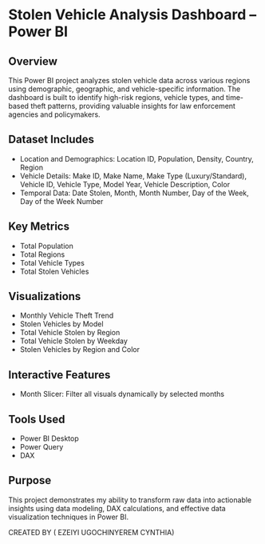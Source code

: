 # Stolen Vehicle Analysis Dashboard – Power BI

## Overview

This Power BI project analyzes stolen vehicle data across various regions using demographic, geographic, and vehicle-specific information. The dashboard is built to identify high-risk regions, vehicle types, and time-based theft patterns, providing valuable insights for law enforcement agencies and policymakers.

## Dataset Includes

- Location and Demographics: Location ID, Population, Density, Country, Region
- Vehicle Details: Make ID, Make Name, Make Type (Luxury/Standard), Vehicle ID, Vehicle Type, Model Year, Vehicle Description, Color
- Temporal Data: Date Stolen, Month, Month Number, Day of the Week, Day of the Week Number

## Key Metrics

- Total Population  
- Total Regions  
- Total Vehicle Types  
- Total Stolen Vehicles  

## Visualizations

- Monthly Vehicle Theft Trend  
- Stolen Vehicles by Model  
- Total Vehicle Stolen by Region  
- Total Vehicle Stolen by Weekday  
- Stolen Vehicles by Region and Color  

## Interactive Features

- Month Slicer: Filter all visuals dynamically by selected months

## Tools Used

- Power BI Desktop  
- Power Query  
- DAX

## Purpose

This project demonstrates my ability to transform raw data into actionable insights using data modeling, DAX calculations, and effective data visualization techniques in Power BI.

CREATED BY ( EZEIYI UGOCHINYEREM CYNTHIA)
